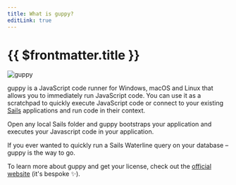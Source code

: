 ```yaml
---
title: What is guppy?
editLink: true
---
```


# {{ $frontmatter.title }}

![guppy](/images/guppy/preview.png)

guppy is a JavaScript code runner for Windows, macOS and Linux that allows you to immediately run JavaScript code. You can use it as a scratchpad to quickly execute JavaScript code or connect to your existing [Sails](https://sailsjs.com) applications and run code in their context.

Open any local Sails folder and guppy bootstraps your application and executes your Javascript code in your application.

If you ever wanted to quickly run a Sails Waterline query on your database – guppy is the way to go.

To learn more about guppy and get your license, check out the [official website](https://guppy.sailscasts.com) (it's bespoke ✨).
